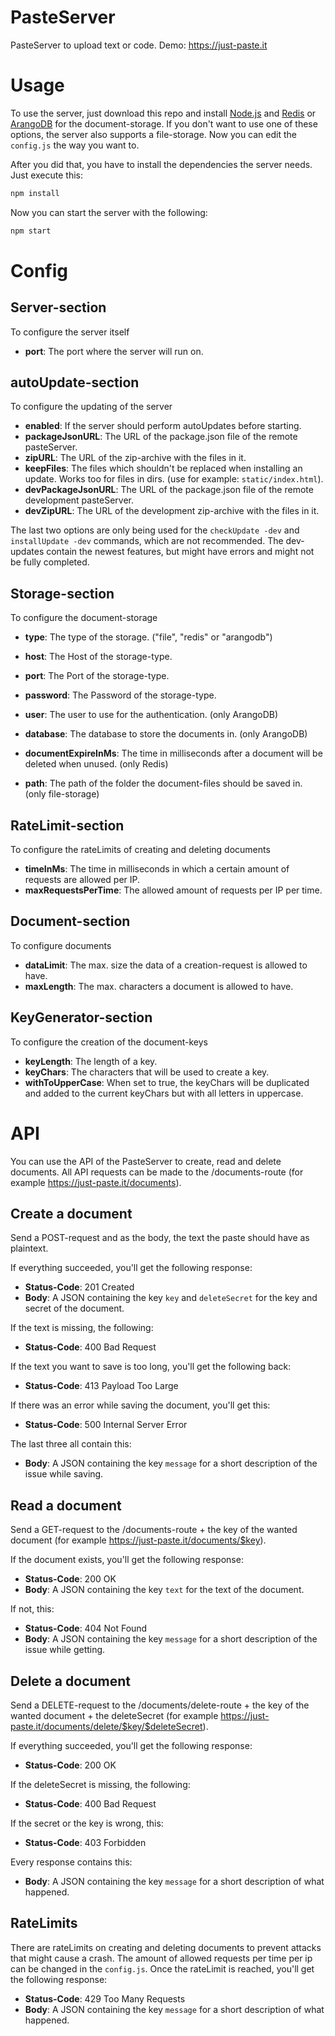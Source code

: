 # PasteServer
PasteServer to upload text or code.
Demo: https://just-paste.it

# Usage
To use the server, just download this repo and install [Node.js](http://www.nodejs.org/) and [Redis](http://www.redis.io/) or
[ArangoDB](http://www.arangodb.com/) for the document-storage. If you don't want to use one of these options, the server also supports a file-storage.
Now you can edit the ``config.js`` the way you want to. 

After you did that, you have to install the dependencies the server needs. Just execute this:

```bash
npm install
```

Now you can start the server with the following:

```bash
npm start
```

# Config

## Server-section
To configure the server itself

*  **port**: The port where the server will run on.

## autoUpdate-section
To configure the updating of the server

* **enabled**: If the server should perform autoUpdates before starting.
* **packageJsonURL**: The URL of the package.json file of the remote pasteServer.
* **zipURL**: The URL of the zip-archive with the files in it.
* **keepFiles**: The files which shouldn't be replaced when installing an update. Works too for files in dirs.
(use for example: ``static/index.html``).
* **devPackageJsonURL**: The URL of the package.json file of the remote development pasteServer.
* **devZipURL**: The URL of the development zip-archive with the files in it.

The last two options are only being used for the ``checkUpdate -dev`` and ``installUpdate -dev`` commands, which are not recommended. 
The dev-updates contain the newest features, but might have errors and might not be fully completed.

## Storage-section
To configure the document-storage

*  **type**: The type of the storage. ("file", "redis" or "arangodb")
*  **host**: The Host of the storage-type.
*  **port**: The Port of the storage-type.
*  **password**: The Password of the storage-type.

*  **user**: The user to use for the authentication. (only ArangoDB)
*  **database**: The database to store the documents in. (only ArangoDB)

*  **documentExpireInMs**: The time in milliseconds after a document will be deleted when unused. (only Redis)

*  **path**: The path of the folder the document-files should be saved in. (only file-storage)

## RateLimit-section
To configure the rateLimits of creating and deleting documents

*  **timeInMs**: The time in milliseconds in which a certain amount of requests are allowed per IP.
*  **maxRequestsPerTime**: The allowed amount of requests per IP per time.

## Document-section
To configure documents

*  **dataLimit**: The max. size the data of a creation-request is allowed to have.
*  **maxLength**: The max. characters a document is allowed to have.

## KeyGenerator-section
To configure the creation of the document-keys

*  **keyLength**: The length of a key.
*  **keyChars**: The characters that will be used to create a key.
*  **withToUpperCase**: When set to true, the keyChars will be duplicated and added to the current 
keyChars but with all letters in uppercase.


# API

You can use the API of the PasteServer to create, read and delete documents. All API requests can be made 
to the /documents-route (for example https://just-paste.it/documents).

## Create a document

Send a POST-request and as the body, the text the paste should have as plaintext.

If everything succeeded, you'll get the following response:

* **Status-Code**: 201 Created
* **Body**: A JSON containing the key ``key`` and ``deleteSecret`` for the key and secret of the document.

If the text is missing, the following:

* **Status-Code**: 400 Bad Request

If the text you want to save is too long, you'll get the following back:

* **Status-Code**: 413 Payload Too Large

If there was an error while saving the document, you'll get this:

* **Status-Code**: 500 Internal Server Error

The last three all contain this:

* **Body**: A JSON containing the key ```message``` for a short description of the issue while saving.

## Read a document

Send a GET-request to the /documents-route + the key of the wanted document
(for example https://just-paste.it/documents/$key).

If the document exists, you'll get the following response:

* **Status-Code**: 200 OK
* **Body**: A JSON containing the key ``text`` for the text of the document.

If not, this:

* **Status-Code**: 404 Not Found
* **Body**: A JSON containing the key ```message``` for a short description of the issue while getting.

## Delete a document

Send a DELETE-request to the /documents/delete-route + the key of the wanted document + the deleteSecret
(for example https://just-paste.it/documents/delete/$key/$deleteSecret). 

If everything succeeded, you'll get the following response:

* **Status-Code**: 200 OK

If the deleteSecret is missing, the following:

* **Status-Code**: 400 Bad Request

If the secret or the key is wrong, this:

* **Status-Code**: 403 Forbidden

Every response contains this:

 * **Body**: A JSON containing the key ```message``` for a short description of what happened.
 
## RateLimits

There are rateLimits on creating and deleting documents to prevent attacks that might cause a crash.
The amount of allowed requests per time per ip can be changed in the ``config.js``.
Once the rateLimit is reached, you'll get the following response:

* **Status-Code**: 429 Too Many Requests
* **Body**: A JSON containing the key ```message``` for a short description of what happened.
